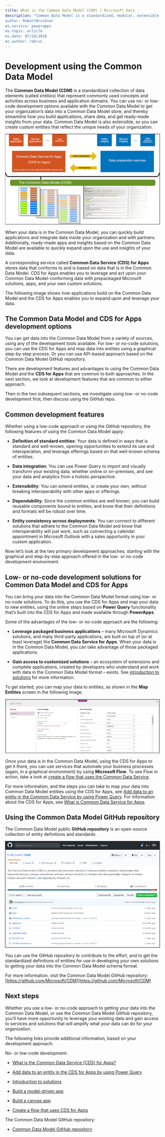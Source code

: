 ```yaml
---
title: What is the Common Data Model (CDM) | Microsoft Docs
description: "Common Data Model is a standardized, modular, extensible collection of data schemas published by Microsoft that are designed to make it easier for you build, use, and analyze data.
author: RobertBruckner
ms.service: powerapps
ms.topic: article
ms.date: 07/24/2018
ms.author: robruc
---
```


# Development using the Common Data Model

The **Common Data Model (CDM)** is a standardized collection of data elements
(called *entities*) that represent commonly used concepts and activities across
business and application domains. You can use no- or low-code development
options available with the Common Data Model to get your organization’s data into a Common Data Model
store, and thereby streamline how you build applications, share data, and get
ready-made insights from your data. Common Data Model is also extensible, so you can create
custom entities that reflect the unique needs of your organization.

![Common Data Model overview](media/cdm-overview.png)

When your data is in the Common Data Model, you can quickly build applications and
integrate data inside your organization and with partners. Additionally,
ready-made apps and insights based on the Common Data Model are available to quickly
expand upon the use and insights of your data.

A corresponding service called **Common Data Service (CDS) for Apps** stores
data that conforms to and is based on data that is in the Common Data Model. CDS for Apps
enables you to leverage and act upon your Common Data Model-conforming data with prepackaged
Microsoft solutions, apps, and your own custom solutions.

The following image shows how applications build on the Common Data Model and the CDS
for Apps enables you to expand upon and leverage your data.

## The Common Data Model and CDS for Apps development options

You can get data into the Common Data Model from a variety of sources, using any of the
development tools available. For low- or no-code solutions, you can use the
CDS for Apps and map data into entities using a graphical step-by-step
process. Or you can use API-based approach based on the Common Data Model GitHub repository.

There are development features and advantages to using the Common Data Model and the **CDS
for Apps** that are common to both approaches. In the next section, we look at
development features that are common to either approach.

Then in the two subsequent sections, we investigate using low- or no-code
development first, then discuss using the GitHub repo.

## Common development features 

Whether using a low-code approach or using the GitHub repository, the following
features of using the Common Data Model apply:

-   **Definition of standard entities**: Your data is defined in ways that is
    standard and well-known, opening opportunities to extend its use and
    interoperation, and leverage offerings based on that well-known schema of
    entities.

-   **Data integration**: You can use Power Query to import and visually
    transform your existing data, whether online or on-premises, and see your
    data and analytics from a holistic perspective.

-   **Extensibility**: You can extend entities, or create your own, without
    breaking interoperability with other apps or offerings.

-   **Dependability**: Since the common entities are well known, you can build
    reusable components bound to entities, and know that their definitions and
    formats will be robust over time.

-   **Entity consistency across deployments**: You can connect to different
    solutions that adhere to the Common Data Model and know that interoperability will just
    work, such as connecting a calendar appointment in Microsoft Outlook with a
    sales opportunity in your custom application.

Now let’s look at the two primary development approaches, starting with the
graphical and step-by-step approach offered in the low- or no-code development
environment.

## Low- or no-code development solutions for Common Data Model and CDS for Apps

You can bring your data into the Common Data Model format using low- or no-code solutions.
To do this, you use the CDS for Apps and map your data to new entities,
using the online steps based on **Power Query** functionality that’s built into
the CDS for Apps and made available through **PowerApps**.

Some of the advantages of the low- or no-code approach are the following:

-   **Leverage packaged business applications** – many Microsoft Dynamics
    solutions, and many third-party applications, are built on top of (or at
    least leverage) the **Common Data Service for Apps**. When your data is in
    the Common Data Model, you can take advantage of those packaged applications.

-   **Gain access to customized solutions** – an ecosystem of extensions and
    complete applications, created by developers who understand and work with
    data in the Common Data Model format – exists. See [introduction to
    solutions](https://docs.microsoft.com/powerapps/developer/common-data-service/introduction-solutions)
    for more information.

To get started, you can map your data to entities, as shown in the **Map
Entities** screen in the following image.

![Map your data to entities](media/cdm-map-entities.png)

Once your data is in the Common Data Model, using the CDS for Apps to get it there, you can
use services that automate your business processes (again, in a graphical
environment) by using **Microsoft Flow**. To see Flow in action, take a look at
[create a flow that uses the Common Data
Service](https://docs.microsoft.com/flow/common-data-model-intro).

For more information, and the steps you can take to map your data into Common Data Model
entities using the CDS for Apps, see [Add data to an entity in the Common Data
Service by using Power
Query](https://docs.microsoft.com/powerapps/maker/common-data-service/data-platform-cds-newentity-pq).
For information about the CDS for Apps, see [What is Common Data Service for
Apps](https://docs.microsoft.com/powerapps/maker/common-data-service/data-platform-intro).

## Using the Common Data Model GitHub repository

The Common Data Model public **GitHub repository** is an open-source collection of entity
definitions and standards.

![Common Data Model GitHub repo](media/cdm-github-repo.png)

You can use the GitHub repository to contribute to the effort, and to get the
standardized definitions of entities for use in developing your own solutions to
getting your data into the Common Data Model schema format.

For more information, visit the Common Data Model GitHub
repository: [https://github.com/Microsoft/CDM](https://github.com/Microsoft/CDM)

## Next steps

Whether you use a low- or no-code approach to getting your data into the Common Data Model, or
use the Common Data Model GitHub repository, you’ll have more opportunity to leverage your
existing data and gain access to services and solutions that will amplify what
your data can do for your organization.

The following links provide additional information, based on your development
approach:

No- or low-code development:

-   [What is the Common Data Service (CDS) for
    Apps?](https://docs.microsoft.com/powerapps/maker/common-data-service/data-platform-intro)

-   [Add data to an entity in the CDS for Apps by using Power
    Query](https://docs.microsoft.com/powerapps/maker/common-data-service/data-platform-cds-newentity-pq)

-   [Introduction to
    solutions](https://docs.microsoft.com/powerapps/developer/common-data-service/introduction-solutions)

-   [Build a model-driven
    app](https://docs.microsoft.com/powerapps/maker/model-driven-apps/model-driven-app-overview)

-   [Build a canvas
    app](https://docs.microsoft.com/powerapps/maker/canvas-apps/getting-started)

-   [Create a flow that uses CDS for Apps](https://docs.microsoft.com/flow/common-data-model-intro)

The Common Data Model GitHub repository:

-   [Common Data Model GitHub repository](https://github.com/Microsoft/CDM)

